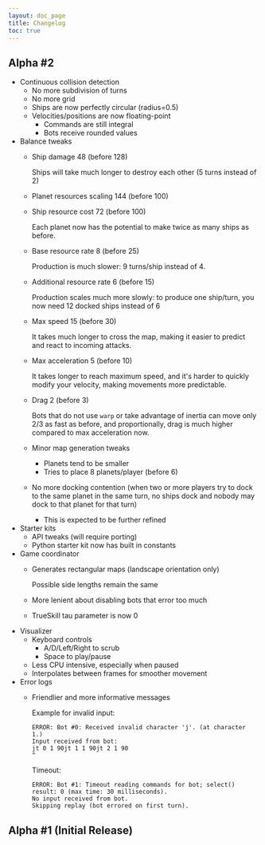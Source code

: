 ```yaml
---
layout: doc_page
title: Changelog
toc: true
---
```


## Alpha #2

- Continuous collision detection
  - No more subdivision of turns
  - No more grid
  - Ships are now perfectly circular (radius=0.5)
  - Velocities/positions are now floating-point
    - Commands are still integral
    - Bots receive rounded values
- Balance tweaks
   - Ship damage 48 (before 128)
   
     Ships will take much longer to destroy each other (5 turns instead of 2)
   - Planet resources scaling 144 (before 100)
   - Ship resource cost 72 (before 100)
   
     Each planet now has the potential to make twice as many ships as before.
     
   - Base resource rate 8 (before 25)
   
     Production is much slower: 9 turns/ship instead of 4.
   - Additional resource rate 6 (before 15)
   
     Production scales much more slowly: to produce one ship/turn, you now need 12 docked ships instead of 6
   - Max speed 15 (before 30)
   
     It takes much longer to cross the map, making it easier to predict and react to incoming attacks.
   - Max acceleration 5 (before 10)
   
     It takes longer to reach maximum speed, and it's harder to quickly modify your velocity, making movements more predictable.
   - Drag 2 (before 3)
   
     Bots that do not use `warp` or take advantage of inertia can move only
     2/3 as fast as before, and proportionally, drag is much higher compared to max acceleration now.
   - Minor map generation tweaks
     - Planets tend to be smaller
     - Tries to place 8 planets/player (before 6)
   - No more docking contention (when two or more players try to dock to the same planet in the same turn, no ships dock and nobody may dock to that planet for that turn)
     - This is expected to be further refined
- Starter kits
  - API tweaks (will require porting)
  - Python starter kit now has built in constants
- Game coordinator
    - Generates rectangular maps (landscape orientation only)
    
      Possible side lengths remain the same
    
    - More lenient about disabling bots that error too much
    - TrueSkill tau parameter is now 0
- Visualizer
  - Keyboard controls
    - A/D/Left/Right to scrub
    - Space to play/pause
  - Less CPU intensive, especially when paused
  - Interpolates between frames for smoother movement
- Error logs
  - Friendlier and more informative messages
  
    Example for invalid input:

        ERROR: Bot #0: Received invalid character 'j'. (at character 1.)
        Input received from bot:
        jt 0 1 90jt 1 1 90jt 2 1 90
        ^

    Timeout:

        ERROR: Bot #1: Timeout reading commands for bot; select() result: 0 (max time: 30 milliseconds).
        No input received from bot.
        Skipping replay (bot errored on first turn).

## Alpha #1 (Initial Release)
